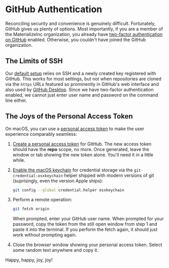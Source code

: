# GitHub Authentication

Reconciling security and convenience is genuinely difficult. Fortunately, GitHub
gives us plenty of options. Most importantly, if you are a member of the
MaterializeInc organization, you already have [two-factor authentication on
GitHub] enabled. Otherwise, you couldn't have joined the GitHub organization.

## The Limits of SSH

Our [default setup](https://github.com/MaterializeInc/mtrlz-setup) relies on SSH
and a newly created key registered with GitHub. This works for most settings,
but not when repositories are cloned via the `https` URLs featured so
prominently in GitHub's web interface and also used by [GitHub
Desktop](https://desktop.github.com). Since we have two-factor authentication
enabled, we cannot just enter user name and password on the command line either.

## The Joys of the Personal Access Token

On macOS, you can use a [personal access token] to make the user experience
comparably seamless:

 1. [Create a personal access token] for GitHub. The new access token should
    have the **repo** scope, no more. Once generated, leave the window or tab
    showing the new token alone. You'll need it in a little while.

 2. [Enable the macOS keychain] for credential storage via the
    `git-credential-osxkeychain` helper shipped with modern versions of git
    (suprisingly, even the version Apple ships):
    ```bash
    git config --global credential.helper osxkeychain
    ```

 3. Perform a remote operation:
    ```bash
    git fetch origin
    ```
    When prompted, enter your GitHub user name. When prompted for your password,
    copy the token from the still open window from step 1 and paste it into the
    terminal. If you perform the fetch again, it should just work without
    prompting again.

 4. Close the browser window showing your personal access token. Select some
    random text anywhere and copy it.

Happy, happy, joy, joy!

[personal access token]: https://help.github.com/en/articles/creating-a-personal-access-token-for-the-command-line
[two-factor authentication on GitHub]: https://help.github.com/en/articles/accessing-github-using-two-factor-authentication
[Create a personal access token]: https://help.github.com/en/articles/creating-a-personal-access-token-for-the-command-line
[Enable the macOS keychain]: https://help.github.com/en/articles/caching-your-github-password-in-git
